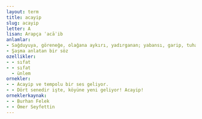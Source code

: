 ```yaml
---
layout: term
title: acayip
slug: acayip
letter: A
lisan: Arapça ʿacāʾib
anlamlar:
- Sağduyuya, göreneğe, olağana aykırı, yadırganan; yabansı, garip, tuhaf
- Şaşma anlatan bir söz
ozellikler:
- - sıfat
- - sıfat
  - ünlem
ornekler:
- - Acayip ve tempolu bir ses geliyor.
- - Dört senedir işte, köyüne yeni geliyor! Acayip!
orneklerkaynak:
- - Burhan Felek
- - Ömer Seyfettin
---
```

